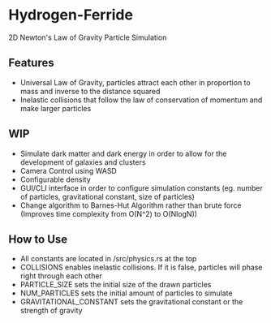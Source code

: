 # Hydrogen-Ferride
2D Newton's Law of Gravity Particle Simulation

## Features
- Universal Law of Gravity, particles attract each other in proportion to mass and inverse to the distance squared
- Inelastic collisions that follow the law of conservation of momentum and make larger particles

## WIP
- Simulate dark matter and dark energy in order to allow for the development of galaxies and clusters 
- Camera Control using WASD
- Configurable density
- GUI/CLI interface in order to configure simulation constants (eg. number of particles, gravitational constant, size of particles)
- Change algorithm to Barnes-Hut Algorithm rather than brute force (Improves time complexity from O(N^2) to O(NlogN))

## How to Use
- All constants are located in /src/physics.rs at the top
- COLLISIONS enables inelastic collisions. If it is false, particles will phase right through each other
- PARTICLE_SIZE sets the initial size of the drawn particles
- NUM_PARTICLES sets the initial amount of particles to simulate
- GRAVITATIONAL_CONSTANT sets the gravitational constant or the strength of gravity